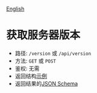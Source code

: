 [English](version.md)
# 获取服务器版本
* 路径: `/version` 或 `/api/version`
* 方法: `GET` 或 `POST`
* 鉴权: 无需
* 返回结构[示例](version.example.json)
* 返回结果的[JSON Schema](version.zh_CN.json)
